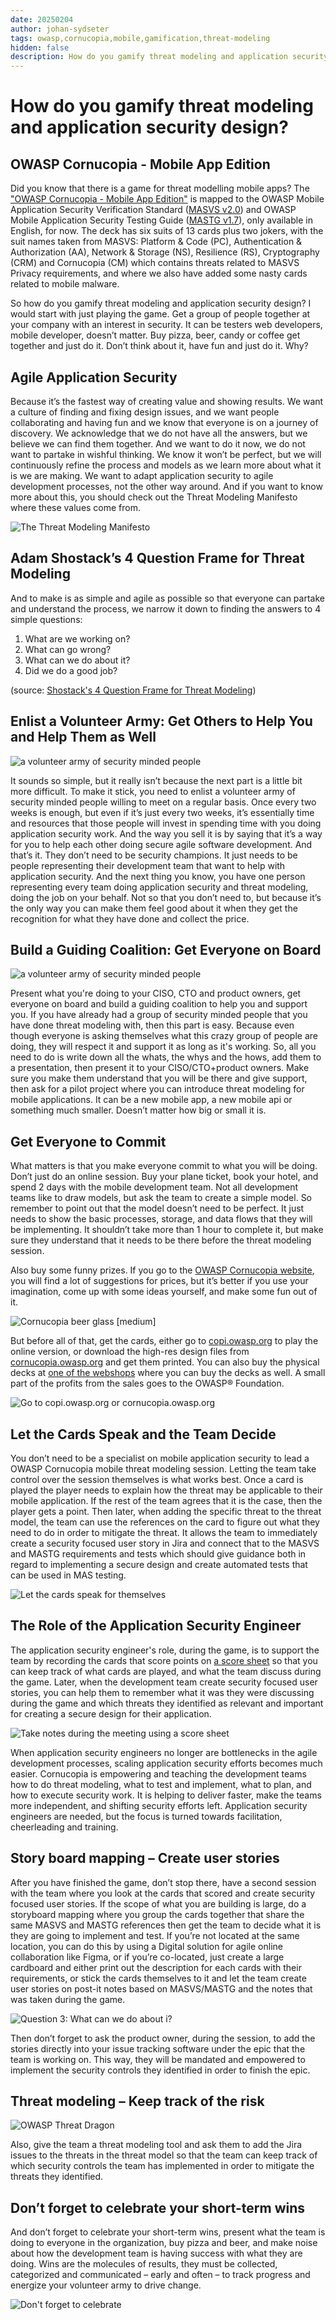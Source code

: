 ```yaml
---
date: 20250204
author: johan-sydseter
tags: owasp,cornucopia,mobile,gamification,threat-modeling
hidden: false
description: How do you gamify threat modeling and application security design?
---
```

# How do you gamify threat modeling and application security design?

## OWASP Cornucopia - Mobile App Edition

Did you know that there is a game for threat modelling mobile apps? The ["OWASP Cornucopia - Mobile App Edition"](https://cornucopia.owasp.org/cards) is mapped to the OWASP Mobile Application Security Verification Standard ([MASVS v2.0](https://mas.owasp.org/MASVS/)) and OWASP Mobile Application Security Testing Guide ([MASTG v1.7](https://mas.owasp.org/MASTG/)), only available in English, for now. The deck has six suits of 13 cards plus two jokers, with the suit names taken from MASVS: Platform & Code (PC), Authentication & Authorization (AA), Network & Storage (NS), Resilience (RS), Cryptography (CRM) and Cornucopia (CM) which contains threats related to MASVS Privacy requirements, and where we also have added some nasty cards related to mobile malware.

So how do you gamify threat modeling and application security design? I would start with just playing the game. Get a group of people together at your company with an interest in security. It can be testers web developers, mobile developer, doesn’t matter. Buy pizza, beer, candy or coffee get together and just do it. Don’t think about it, have fun and just do it. Why?

## Agile Application Security

Because it’s the fastest way of creating value and showing results.
We want a culture of finding and fixing design issues, and we want people collaborating and having fun and we know that everyone is on a journey of discovery. We acknowledge that we do not have all the answers, but we believe we can find them together.
And we want to do it now, we do not want to partake in wishful thinking.
We know it won’t be perfect, but we will continuously refine the process and models as we learn more about what it is we are making.
We want to adapt application security to agile development processes, not the other way around.
And if you want to know more about this, you should check out the Threat Modeling Manifesto where these values come from.

![The Threat Modeling Manifesto](agile-app-sec.png)

## Adam Shostack’s 4 Question Frame for Threat Modeling

And to make is as simple and agile as possible so that everyone can partake and understand the process, we narrow it down to finding the answers to 4 simple questions:

1. What are we working on?
2. What can go wrong?
3. What can we do about it?
4. Did we do a good job?

(source: [Shostack's 4 Question Frame for Threat Modeling](https://github.com/adamshostack/4QuestionFrame))

## Enlist a Volunteer Army: Get Others to Help You and Help Them as Well

![a volunteer army of security minded people](army.jpg)

It sounds so simple, but it really isn’t because the next part is a little bit more difficult. To make it stick, you need to enlist a volunteer army of security minded people willing to meet on a regular basis. Once every two weeks is enough, but even if it’s just every two weeks, it’s essentially time and resources that those people will invest in spending time with you doing application security work.
And the way you sell it is by saying that it’s a way for you to help each other doing secure agile software development. And that’s it.
They don’t need to be security champions. It just needs to be people representing their development team that want to help with application security.
And the next thing you know, you have one person representing every team doing application security and threat modeling, doing the job on your behalf.
Not so that you don’t need to, but because it’s the only way you can make them feel good about it when they get the recognition for what they have done and collect the price.

## Build a Guiding Coalition: Get Everyone on Board

![a volunteer army of security minded people](present.png)

Present what you're doing to your CISO, CTO and product owners, get everyone on board and build a guiding coalition to help you and support you.
If you have already had a group of security minded people that you have done threat modeling with, then this part is easy.
Because even though everyone is asking themselves what this crazy group of people are doing, they will respect it and support it as long as it's working.
So, all you need to do is write down all the whats, the whys and the hows, add them to a presentation, then present it to your CISO/CTO+product owners.
Make sure you make them understand that you will be there and give support, then ask for a pilot project where you can introduce threat modeling for mobile applications.
It can be a new mobile app, a new mobile api or something much smaller. Doesn’t matter how big or small it is.

## Get Everyone to Commit

What matters is that you make everyone commit to what you will be doing.
Don’t just do an online session. Buy your plane ticket, book your hotel, and spend 2 days with the mobile development team.
Not all development teams like to draw models, but ask the team to create a simple model. So remember to point out that the model doesn’t need to be perfect. It just needs to show the basic processes, storage, and data flows that they will be implementing.
It shouldn’t take more than 1 hour to complete it, but make sure they understand that it needs to be there before the threat modeling session.

Also buy some funny prizes. If you go to the [OWASP Cornucopia website](/swags), you will find a lot of suggestions for prices, but it’s better if you use your imagination, come up with some ideas yourself, and make some fun out of it.

![Cornucopia beer glass [medium]](cornucopia_beer_glass.png)

But before all of that, get the cards, either go to [copi.owasp.org](https://copi.owasp.org "[external]") to play the online version, or download the high-res design files from [cornucopia.owasp.org](/printing) and get them printed. You can also buy the physical decks at [one of the webshops](/webshop) where you can buy the decks as well. A small part of the profits from the sales goes to the OWASP® Foundation.

![Go to copi.owasp.org or cornucopia.owasp.org](get-cards.png)

## Let the Cards Speak and the Team Decide

You don’t need to be a specialist on mobile application security to lead a OWASP Cornucopia mobile threat modeling session. Letting the team take control over the session themselves is what works best. Once a card is played the player needs to explain how the threat may be applicable to their mobile application. If the rest of the team agrees that it is the case, then the player gets a point. Then later, when adding the specific threat to the threat model, the team can use the references on the card to figure out what they need to do in order to mitigate the threat. It allows the team to immediately create a security focused user story in Jira and connect that to the MASVS and MASTG requirements and tests which should give guidance both in regard to implementing a secure design and create automated tests that can be used in MAS testing.

![Let the cards speak for themselves](card-speak.png)

## The Role of the Application Security Engineer

The application security engineer's role, during the game, is to support the team by recording the cards that score points on [a score sheet](https://owasp.org/www-project-cornucopia/assets/files/cornucopia-scoresheet-mobileapp.pdf) so that you can keep track of what cards are played, and what the team discuss during the game. Later, when the development team create security focused user stories, you can help them to remember what it was they were discussing during the game and which threats they identified as relevant and important for creating a secure design for their application.

![Take notes during the meeting using a score sheet](notes.png)

When application security engineers no longer are bottlenecks in the agile development processes, scaling application security efforts becomes much easier. Cornucopia is empowering and teaching the development teams how to do threat modeling, what to test and implement, what to plan, and how to execute security work. It is helping to deliver faster, make the teams more independent, and shifting security efforts left. Application security engineers are needed, but the focus is turned towards facilitation, cheerleading and training.

## Story board mapping – Create user stories

After you have finished the game, don’t stop there, have a second session with the team where you look at the cards that scored and create security focused user stories. If the scope of what you are building is large, do a storyboard mapping where you group the cards together that share the same MASVS and MASTG references then get the team to decide what it is they are going to implement and test. If you’re not located at the same location, you can do this by using a Digital solution for agile online collaboration like Figma, or if you’re co-located, just create a large cardboard and either print out the description for each cards with their requirements, or stick the cards themselves to it and let the team create user stories on post-it notes based on MASVS/MASTG and the notes that was taken during the game.

![Question 3: What can we do about i?](what-can-we-do-about-it.png)

Then don’t forget to ask the product owner, during the session, to add the stories directly into your issue tracking software under the epic that the team is working on. This way, they will be mandated and empowered to implement the security controls they identified in order to finish the epic.

## Threat modeling – Keep track of the risk

![OWASP Threat Dragon](OWASP-Threat-Dragon.jpg)

Also, give the team a threat modeling tool and ask them to add the Jira issues to the threats in the threat model so that the team can keep track of which security controls the team has implemented in order to mitigate the threats they identified.

## Don’t forget to celebrate your short-term wins

And don’t forget to celebrate your short-term wins, present what the team is doing to everyone in the organization, buy pizza and beer, and make noise about how the development team is having success with what they are doing. Wins are the molecules of results, they must be collected, categorized and communicated – early and often – to track progress and energize your volunteer army to drive change.

![Don't forget to celebrate](celebrate.jpg)
